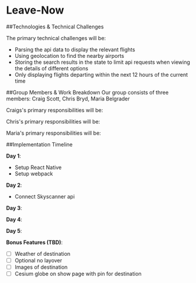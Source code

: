 # Leave-Now

##Technologies & Technical Challenges


The primary technical challenges will be:
 - Parsing the api data to display the relevant flights
 - Using geolocation to find the nearby airports
 - Storing the search results in the state to limit api requests when viewing the details of different options
 - Only displaying flights departing within the next 12 hours of the current time

##Group Members & Work Breakdown
Our group consists of three members: Craig Scott, Chris Bryd, Maria Belgrader

Craigs's primary responsibilities will be:

Chris's primary responsibilities will be:

Maria's primary responsibilities will be:

##Implementation Timeline


**Day 1**:
  - Setup React Native
  - Setup webpack

**Day 2**:
  - Connect Skyscanner api

**Day 3**:

**Day 4**:

**Day 5**:

**Bonus Features (TBD)**:
  - [ ] Weather of destination
  - [ ] Optional no layover
  - [ ] Images of destination
  - [ ] Cesium globe on show page with pin for destination

